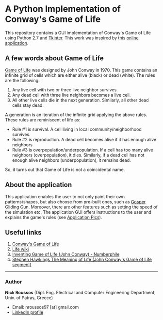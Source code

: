 # A Python Implementation of Conway's Game of Life
This repository contains a GUI implementation of Conway's Game of Life using Python 2.7 and [Tkinter](https://docs.python.org/2/library/tkinter.html). This work was inspired by this [online application](https://playgameoflife.com/).

## A few words about Game of Life
[Game of Life](https://en.wikipedia.org/wiki/Conway%27s_Game_of_Life) was designed by John Conway in 1970. This game contains an infinite grid of cells which are either alive (black) or dead (white). The rules are the following:
1. Any live cell with two or three live neighbor survives.
2. Any dead cell with three live neighbors becomes a live cell.
3. All other live cells die in the next generation. Similarly, all other dead cells stay dead.

A generation is an iteration of the infinite grid applying the above rules.
These rules are reminiscent of life as:
- Rule #1 is survival. A cell living in local community/neighborhood survives.
- Rule #2 is reproduction. A dead cell becomes alive if it has enough alive neighbors
- Rule #3 is overpopulation/underpopulation. If a cell has too many alive neighbors (overpopulation), it dies. Similarly, if a dead cell has not enough alive neighbors (underpopulation), it remains dead.
 
So, it turns out that Game of Life is not a coincidental name.

## About the application
This application enables the user to not only paint their own patterns/shapes, but also choose from pre-built ones, such as [Gosper Gliding Gun](https://conwaylife.com/wiki/Gosper_glider_gun). Moreover, there are other features such as setting the speed of the simulation etc. The application GUI offers instructions to the user and explains the game's rules (see [Application Pics](https://github.com/n-roussos/A-Python-Implementation-of-Conway-s-Game-of-Life/tree/main/Pics/Application%20Pics)).

## Useful links
1. [Conway's Game of Life](https://en.wikipedia.org/wiki/Conway%27s_Game_of_Life)
2. [Life wiki](https://www.conwaylife.com/wiki/Main_Page)
3. [Inventing Game of Life (John Conway) - Numberphile](https://www.youtube.com/watch?v=R9Plq-D1gEk)
4. [Stephen Hawkings The Meaning of Life (John Conway's Game of Life segment)](https://www.youtube.com/watch?v=CgOcEZinQ2I&list=FLwikA_t8e6TSJW-L-lAHkKw)
---

### Author
**Nick Roussos** (Dipl. Eng. Electrical and Computer Engineering Department, Univ. of Patras, Greece)
  - Email: nroussos97 [at] gmail.com
  - [LinkedIn profile](https://www.linkedin.com/in/nick-roussos)

